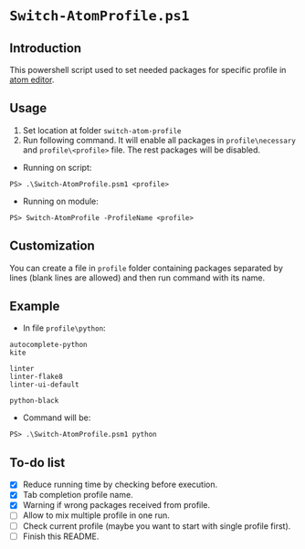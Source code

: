 # `Switch-AtomProfile.ps1`

## Introduction

This powershell script used to set needed packages for specific profile in [atom editor](http://atom.io/).

## Usage

1. Set location at folder `switch-atom-profile`
2. Run following command. It will enable all packages in `profile\necessary` and `profile\<profile>` file. The rest packages will be disabled.

* Running on script:

``` shell
PS> .\Switch-AtomProfile.psm1 <profile>
```

* Running on module:

```shell
PS> Switch-AtomProfile -ProfileName <profile>
```

## Customization

You can create a file in `profile` folder containing packages separated by lines (blank lines are allowed) and then run command with its name.

## Example

- In file `profile\python`:

``` text
autocomplete-python
kite

linter
linter-flake8
linter-ui-default

python-black
```

- Command will be:

``` shell
PS> .\Switch-AtomProfile.psm1 python
```

## To-do list

- [x] Reduce running time by checking before execution.
- [x] Tab completion profile name.
- [x] Warning if wrong packages received from profile.
- [ ] Allow to mix multiple profile in one run.
- [ ] Check current profile (maybe you want to start with single profile first).
- [ ] Finish this README.
